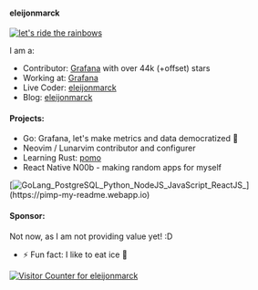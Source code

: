 #### eleijonmarck

[![let's ride the rainbows](https://pimp-my-readme.webapp.io/pimp-my-readme/sliding-text?emojis=1f308_1f984&text=let%27s%2520ride%2520the%2520rainbows)](https://pimp-my-readme.webapp.io)

I am a:
- Contributor: [Grafana](https://github.com/grafana/grafana) with over 44k (+offset) stars
- Working at: [Grafana](https://www.grafana.com/)
- Live Coder: [eleijonmarck](https://twitch.tv/eleijonmarck)
- Blog: [eleijonmarck](https://eleijonmarck.dev)

#### Projects:

- Go: Grafana, let's make metrics and data democratized 🙏
- Neovim / Lunarvim contributor and configurer
- Learning Rust: [pomo](https://github.com/eleijonmarck/pomo)
- React Native N00b - making random apps for myself

[![GoLang_PostgreSQL_Python_NodeJS_JavaScript_ReactJS_](https://pimp-my-readme.webapp.io/pimp-my-readme/technology?technology=GoLang_PostgreSQL_Python_NodeJS_JavaScript_ReactJS_)](https://pimp-my-readme.webapp.io)

#### Sponsor:

Not now, as I am not providing value yet! :D

- ⚡ Fun fact: I like to eat ice 🥶




[![Visitor Counter for eleijonmarck](https://pimp-my-readme.webapp.io/pimp-my-readme/visitor-counter?page=eleijonmarck)](https://pimp-my-readme.webapp.io)
